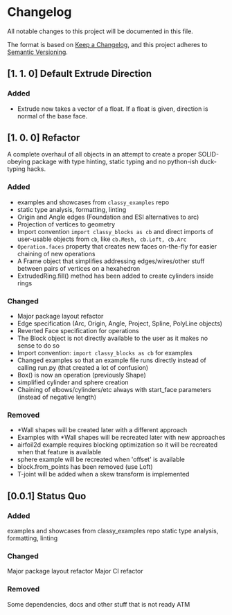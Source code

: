 # Changelog
All notable changes to this project will be documented in this file.

The format is based on [Keep a Changelog](https://keepachangelog.com/en/1.0.0/),
and this project adheres to [Semantic Versioning](https://semver.org/spec/v2.0.0.html).

## [1. 1. 0] Default Extrude Direction
### Added
- Extrude now takes a vector of a float. If a float is given, direction is normal of the base face.

## [1. 0. 0] Refactor
A complete overhaul of all objects in an attempt to create a proper SOLID-obeying
package with type hinting, static typing and no python-ish duck-typing hacks.

### Added
- examples and showcases from `classy_examples` repo
- static type analysis, formatting, linting
- Origin and Angle edges (Foundation and ESI alternatives to arc)
- Projection of vertices to geometry
- Import convention `import classy_blocks as cb` and direct imports of user-usable objects from `cb`, like `cb.Mesh, cb.Loft, cb.Arc`
- `Operation.faces` property that creates new faces on-the-fly for easier chaining of new operations
- A Frame object that simplifies addressing edges/wires/other stuff between pairs of vertices on a hexahedron
- ExtrudedRing.fill() method has been added to create cylinders inside rings
### Changed
- Major package layout refactor
- Edge specification (Arc, Origin, Angle, Project, Spline, PolyLine objects)
- Reverted Face specification for operations
- The Block object is not directly available to the user as it makes no sense to do so
- Import convention: `import classy_blocks as cb` for examples
- Changed examples so that an example file runs directly instead of calling run.py (that created a lot of confusion)
- Box() is now an operation (previously Shape)
- simplified cylinder and sphere creation
- Chaining of elbows/cylinders/etc always with start_face parameters (instead of negative length)
### Removed
- *Wall shapes will be created later with a different approach
- Examples with *Wall shapes will be recreated later with new approaches
- airfoil2d example requires blocking optimization so it will be recreated when that feature is available
- sphere example will be recreated when 'offset' is available
- block.from_points has been removed (use Loft)
- T-joint will be added when a skew transform is implemented

## [0.0.1] Status Quo
### Added
examples and showcases from classy_examples repo
static type analysis, formatting, linting
### Changed
Major package layout refactor
Major CI refactor
### Removed
Some dependencies, docs and other stuff that is not ready ATM
